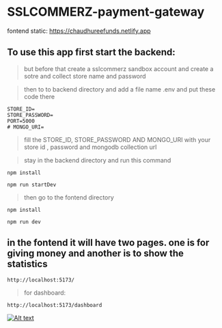 # SSLCOMMERZ-payment-gateway
fontend static: https://chaudhureefunds.netlify.app


## To use this app first start the backend:

> but before that create a sslcommerz sandbox account and create a sotre and collect store name and password

> then to to backend directory and add a file name .env and put these code there

```
STORE_ID=
STORE_PASSWORD=
PORT=5000
# MONGO_URI=
```

> fill the STORE_ID, STORE_PASSWORD AND MONGO_URI with your store id , password and mongodb collection url

> stay in the backend directory and run this command

```
npm install
```

```
npm run startDev
```

> then go to the fontend directory

```
npm install
```

```
npm run dev
```

## in the fontend it will have two pages. one is for giving money and another is to show the statistics

```
http://localhost:5173/
```

> for dashboard:

```
http://localhost:5173/dashboard
```

[![Alt text](https://ibb.co/nzMvb0j)](https://www.youtube.com/watch?v=FwWcGyrhJFo)

